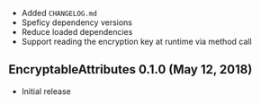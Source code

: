 * Added `CHANGELOG.md`
* Speficy dependency versions
* Reduce loaded dependencies
* Support reading the encryption key at runtime via method call

## EncryptableAttributes 0.1.0 (May 12, 2018)

* Initial release